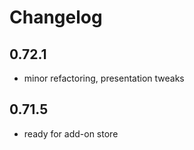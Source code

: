 # Changelog

## 0.72.1
- minor refactoring, presentation tweaks

## 0.71.5
- ready for add-on store
